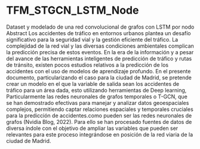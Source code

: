 # TFM_STGCN_LSTM_Node
Dataset y modelado de una red convolucional de grafos con LSTM por nodo
Abstract
Los accidentes de tráfico en entornos urbanos plantea un desafío significativo para la
seguridad vial y la gestión eficiente del tráfico. La complejidad de la red vial y las
diversas condiciones ambientales complican la predicción precisa de estos eventos.
En la era de la información y a pesar del avance de las herramientas inteligentes de
predicción de tráfico y rutas de tránsito, existen pocos estudios relativos a la predicción
de los accidentes con el uso de modelos de aprendizaje profundo.
En el presente documento, particularizando el caso para la ciudad de Madrid, se
pretende crear un modelo en el que la variable de salida sean los accidentes de tráfico
para un área dada, esto utilizando herramientas de Deep learning, Particularmente las
redes neuronales de grafos temporales o T-GCN, que se han demostrado efectivas
para manejar y analizar datos geoespaciales complejos, permitiendo captar relaciones
espaciales y temporales cruciales para la predicción de accidentes.como pueden ser
las redes neuronales de grafos (Nvidia Blog, 2022).
Para ello se han procesado fuentes de datos de diversa índole con el objetivo de
ampliar las variables que pueden ser relevantes para este proceso integrándose en
posición de la red viaria de la ciudad de Madrid.
